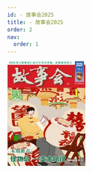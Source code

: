 ```yaml
---
id: - 故事会2025
title: - 故事会2025
order: 2
nav:
  order: 1
---
```

![2025](images/2025/gsh_zk202501.jpg)
